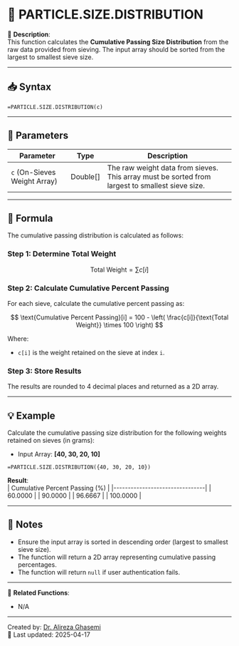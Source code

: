 # 🔁 PARTICLE.SIZE.DISTRIBUTION

🔹 **Description**:  
This function calculates the **Cumulative Passing Size Distribution** from the raw data provided from sieving. The input array should be sorted from the largest to smallest sieve size.

---

## 📥 Syntax

```excel
=PARTICLE.SIZE.DISTRIBUTION(c)
```

---

## 🧾 Parameters

| Parameter              | Type      | Description                                                                 |
|-------------------------|-----------|-----------------------------------------------------------------------------|
| `c` (On-Sieves Weight Array) | Double[] | The raw weight data from sieves. This array must be sorted from largest to smallest sieve size. |

---

## 🧮 Formula

The cumulative passing distribution is calculated as follows:

### Step 1: Determine Total Weight
$$
\text{Total Weight} = \sum c[i]
$$

### Step 2: Calculate Cumulative Percent Passing
For each sieve, calculate the cumulative percent passing as:

$$
\text{Cumulative Percent Passing}[i] = 100 - \left( \frac{c[i]}{\text{Total Weight}} \times 100 \right)
$$

Where:  
- `c[i]` is the weight retained on the sieve at index `i`.

### Step 3: Store Results
The results are rounded to 4 decimal places and returned as a 2D array.

---

## 💡 Example

Calculate the cumulative passing size distribution for the following weights retained on sieves (in grams):  
- Input Array: **[40, 30, 20, 10]**

```excel
=PARTICLE.SIZE.DISTRIBUTION({40, 30, 20, 10})
```

**Result**:  
| Cumulative Percent Passing (%) |
|--------------------------------|
| 60.0000                        |
| 90.0000                        |
| 96.6667                        |
| 100.0000                       |

---

## 📝 Notes

- Ensure the input array is sorted in descending order (largest to smallest sieve size).
- The function will return a 2D array representing cumulative passing percentages.
- The function will return `null` if user authentication fails.

---

📌 **Related Functions**:
- N/A  

---

Created by: [Dr. Alireza Ghasemi](https://github.com/Dr-Alireza-Ghasemi)  
📅 Last updated: 2025-04-17